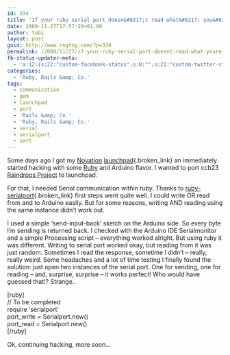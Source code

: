 ```yaml
---
id: 334
title: 'If your ruby serial port doesn&#8217;t read what&#8217; you&#8217;re sending&#8230;'
date: 2009-11-27T17:57:29+01:00
author: tobi
layout: post
guid: http://www.rngtng.com/?p=334
permalink: /2009/11/27/if-your-ruby-serial-port-doesnt-read-what-youre-sending/
fb-status-updater-meta:
  - 'a:12:{s:22:"custom-facebook-status";s:0:"";s:21:"custom-twitter-status";s:0:"";s:21:"custom-myspace-status";s:0:"";s:19:"custom-myspace-mood";s:0:"";s:25:"fb-push-as-profile-status";s:0:"";s:23:"fb-push-as-profile-link";s:0:"";s:23:"fb-push-as-page1-status";s:0:"";s:21:"fb-push-as-page1-link";s:0:"";s:14:"fb-share-image";s:0:"";s:7:"tw-push";s:1:"1";s:7:"ms-push";s:0:"";s:4:"push";s:1:"1";}'
categories:
  - 'Ruby, Rails &amp; Co.'
tags:
  - communication
  - gem
  - launchpad
  - port
  - 'Rails &amp; Co.'
  - 'Ruby, Rails &amp; Co.'
  - serial
  - serialport
  - uart
---
```

Some days ago I got my [Novation](http://twitter.com/rngtng/status/5792203896) [launchpad](http://www.novationmusic.com/launchpad/){.broken_link} an immediately started hacking with some [Ruby](http://github.com/thomasjachmann/launchpad) and Arduino flavor. I wanted to port ccb23 [Raindrops Project](http://vimeo.com/6916458) to launchpad. 

For that, I needed Serial communication within ruby. Thanks to [ruby-serialport](http://ruby-serialport.rubyforge.org/){.broken_link} first steps went quite well. I could write OR read from and to Arduino easily. But for some reasons, writing AND reading using the same instance didn&#8217;t work out. 

I used a simple &#8216;send-input-back&#8217; sketch on the Arduino side. So every byte I&#8217;m sending is returned back. I checked with the Arduino IDE Serialmonitor and a simple Processing script &#8211; everything worked alright. But using ruby it was different. Writing to serial port worked okay, but reading from it was just random. Sometimes I read the response, sometime I didn&#8217;t &#8211; really, really weird. Some headaches and a lot of time testing I finally found the solution: just open two instances of the serial port. One for sending, one for reading &#8211; and, surprise, surprise &#8211; it works perfect! Who would have guessed that!? Strange.. 

[ruby]  
// To be completed  
require &#8216;serialport&#8217;  
port_write = Serialport.new()  
port_read = Serialport.new()  
[/ruby]

Ok, continuing hacking, more soon&#8230;